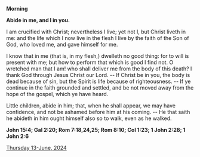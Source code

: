 **Morning**

**Abide in me, and I in you.**
 
I am crucified with Christ; nevertheless I live; yet not I, but Christ liveth in me: and the life which I now live in the flesh I live by the faith of the Son of God, who loved me, and gave himself for me.
 
I know that in me (that is, in my flesh,) dwelleth no good thing: for to will is present with me; but how to perform that which is good I find not. O wretched man that I am! who shall deliver me from the body of this death? I thank God through Jesus Christ our Lord. -- If Christ be in you, the body is dead because of sin, but the Spirit is life because of righteousness. -- If ye continue in the faith grounded and settled, and be not moved away from the hope of the gospel, which ye have heard.
 
Little children, abide in him; that, when he shall appear, we may have confidence, and not be ashamed before him at his coming. -- He that saith he abideth in him ought himself also so to walk, even as he walked.  

**John 15:4; Gal 2:20; Rom 7:18,24,25; Rom 8:10; Col 1:23; 1 John 2:28; 1 John 2:6**

[Thursday 13-June, 2024](https://t.me/daily_light)
